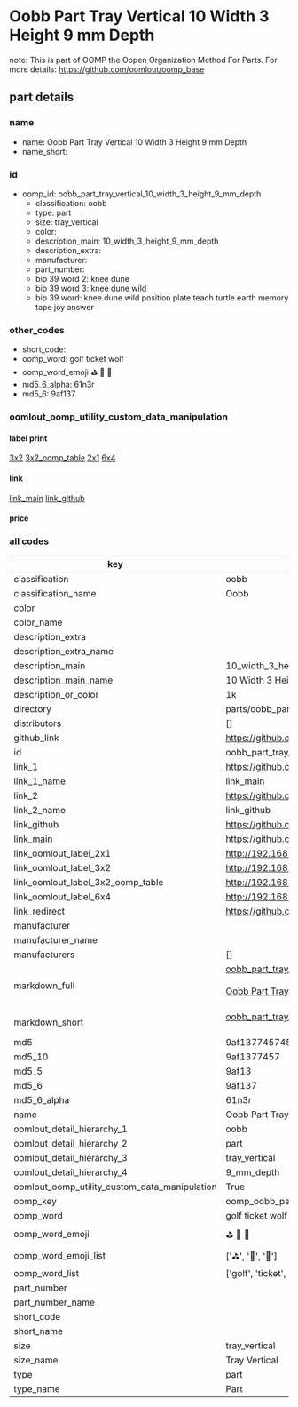 # Oobb Part Tray Vertical 10 Width 3 Height 9 mm Depth  

note: This is part of OOMP the Oopen Organization Method For Parts. For more details: https://github.com/oomlout/oomp_base

##  part details
  







### name
* name: Oobb Part Tray Vertical 10 Width 3 Height 9 mm Depth
* name_short: 
### id
* oomp_id: oobb_part_tray_vertical_10_width_3_height_9_mm_depth
  * classification: oobb
  * type: part
  * size: tray_vertical
  * color: 
  * description_main: 10_width_3_height_9_mm_depth
  * description_extra: 
  * manufacturer: 
  * part_number: 
  * bip 39 word 2: knee dune
  * bip 39 word 3: knee dune wild
  * bip 39 word: knee dune wild position plate teach turtle earth memory tape joy answer

### other_codes
* short_code: 
* oomp_word: golf ticket wolf
* oomp_word_emoji :golf: :ticket: :wolf:
* md5_6_alpha: 61n3r
* md5_6: 9af137






### oomlout_oomp_utility_custom_data_manipulation
#### label print
[3x2](http://192.168.1.245:1112/?label=oomp%2061n3r)
[3x2_oomp_table](http://192.168.1.108:1112/?label=oomp%2061n3r)
[2x1](http://192.168.1.242:1112/?label=oomp%2061n3r)
[6x4](http://192.168.1.55:1112/?label=oomp%2061n3r)    

#### link

[link_main](https://github.com/oomlout/oomlout_oomp_version_1_messy/tree/main/parts/oobb_part_tray_vertical_10_width_3_height_9_mm_depth) [link_github](https://github.com/oomlout/oomlout_oomp_version_1_messy/tree/main/parts/oobb_part_tray_vertical_10_width_3_height_9_mm_depth)                             

#### price







### all codes 
| key | value |  
| --- | --- |  
| classification | oobb |  
| classification_name | Oobb |  
| color |  |  
| color_name |  |  
| description_extra |  |  
| description_extra_name |  |  
| description_main | 10_width_3_height_9_mm_depth |  
| description_main_name | 10 Width 3 Height 9 mm Depth |  
| description_or_color | 1k |  
| directory | parts/oobb_part_tray_vertical_10_width_3_height_9_mm_depth |  
| distributors | [] |  
| github_link | https://github.com/oomlout/oomlout_oomp_part_src/tree/main/parts/oobb_part_tray_vertical_10_width_3_height_9_mm_depth |  
| id | oobb_part_tray_vertical_10_width_3_height_9_mm_depth |  
| link_1 | https://github.com/oomlout/oomlout_oomp_version_1_messy/tree/main/parts/oobb_part_tray_vertical_10_width_3_height_9_mm_depth |  
| link_1_name | link_main |  
| link_2 | https://github.com/oomlout/oomlout_oomp_version_1_messy/tree/main/parts/oobb_part_tray_vertical_10_width_3_height_9_mm_depth |  
| link_2_name | link_github |  
| link_github | https://github.com/oomlout/oomlout_oomp_version_1_messy/tree/main/parts/oobb_part_tray_vertical_10_width_3_height_9_mm_depth |  
| link_main | https://github.com/oomlout/oomlout_oomp_version_1_messy/tree/main/parts/oobb_part_tray_vertical_10_width_3_height_9_mm_depth |  
| link_oomlout_label_2x1 | http://192.168.1.242:1112/?label=oomp%2061n3r |  
| link_oomlout_label_3x2 | http://192.168.1.245:1112/?label=oomp%2061n3r |  
| link_oomlout_label_3x2_oomp_table | http://192.168.1.108:1112/?label=oomp%2061n3r |  
| link_oomlout_label_6x4 | http://192.168.1.55:1112/?label=oomp%2061n3r |  
| link_redirect | https://github.com/oomlout/oomlout_oomp_version_1_messy/tree/main/parts/oobb_part_tray_vertical_10_width_3_height_9_mm_depth |  
| manufacturer |  |  
| manufacturer_name |  |  
| manufacturers | [] |  
| markdown_full | [oobb_part_tray_vertical_10_width_3_height_9_mm_depth](none)<br>[](none)<br>[Oobb Part Tray Vertical 10 Width 3 Height 9 Mm Depth](none)<br><br> |  
| markdown_short | [oobb_part_tray_vertical_10_width_3_height_9_mm_depth](none)<br><br> |  
| md5 | 9af1377457457d5f7a531a87f61103dc |  
| md5_10 | 9af1377457 |  
| md5_5 | 9af13 |  
| md5_6 | 9af137 |  
| md5_6_alpha | 61n3r |  
| name | Oobb Part Tray Vertical 10 Width 3 Height 9 mm Depth |  
| oomlout_detail_hierarchy_1 | oobb |  
| oomlout_detail_hierarchy_2 | part |  
| oomlout_detail_hierarchy_3 | tray_vertical |  
| oomlout_detail_hierarchy_4 | 9_mm_depth |  
| oomlout_oomp_utility_custom_data_manipulation | True |  
| oomp_key | oomp_oobb_part_tray_vertical_10_width_3_height_9_mm_depth |  
| oomp_word | golf ticket wolf |  
| oomp_word_emoji | :golf: :ticket: :wolf: |  
| oomp_word_emoji_list | [':golf:', ':ticket:', ':wolf:'] |  
| oomp_word_list | ['golf', 'ticket', 'wolf'] |  
| part_number |  |  
| part_number_name |  |  
| short_code |  |  
| short_name |  |  
| size | tray_vertical |  
| size_name | Tray Vertical |  
| type | part |  
| type_name | Part |  

